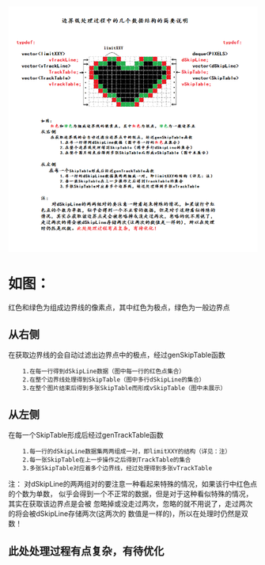 ﻿
![极点对](./几个数据结构.bmp)

# 如图：

红色和绿色为组成边界线的像素点，其中红色为极点，绿色为一般边界点

## 从右侧

在获取边界线的会自动过滤出边界点中的极点，经过genSkipTable函数

        1.在每一行得到dSkipLine数据（图中每一行的红色点集合）
        2.在整个边界线处理得到SkipTable（图中多行dSkipLine的集合）
        3.在整个图片结束后得到多张SkipTable而形成vSkipTable（图中未展示）

## 从左侧

在每一个SkipTable形成后经过genTrackTable函数

        1.每一行的dSkipLine数据集两两组成一对，即limitXXY的结构（详见：注）
        2.每一张SkipTable在上一步操作之后得到TrackTable的集合
        3.多张SkipTable对应着多个边界线，经过处理得到多张vTrackTable

注：
    对dSkipLine的两两组对的要注意一种看起来特殊的情况，如果该行中红色点的个数为单数，
    似乎会得到一个不正常的数据，但是对于这种看似特殊的情况，其实在获取该边界点是会被
    忽略掉或没走过两次，忽略的就不用说了，走过两次的将会被dSkipLine存储两次(这两次的
    数值是一样的)，所以在处理时仍然是双数！

## 此处处理过程有点复杂，有待优化